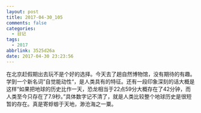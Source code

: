 ```yaml
---
layout: post
title: 2017-04-30_105
comments: false
categories:
  - 日记
tags:
  - 2017
abbrlink: 3525d26a
date: 2017-04-30 23:23:56
---
```


  在北京赶假期出去玩不是个好的选择。今天去了趟自然博物馆，没有期待的有趣。学到一个新名词&rdquo;自觉能动性&ldquo;，是人类具有的特征。还有一段印象深刻的话大概是这样&ldquo;如果把地球的历史比作一天，恐龙相当于22点59分大概存在了42分钟，而人类至今只存在了7.9秒。&rdquo;具体数字记不清了，就是人类比较整个地球历史是很短暂的存在。真是寄蜉蝣于天地，渺沧海之一粟。

